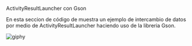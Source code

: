 ActivityResultLauncher con Gson

En esta seccion de código de muestra un ejemplo de intercambio de datos por medio de ActivityResultLauncher haciendo uso de la libreria Gson.

![giphy](https://github.com/CondoriWilliam/ActivityResultLauncher/assets/91301987/320869c0-a605-4d86-a1ba-b0cc27c3279e)

